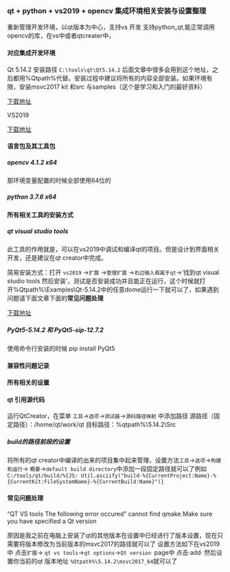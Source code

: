 ### qt + python + vs2019 + opencv 集成环境相关安装与设置整理

重新管理开发环境，以qt版本为中心，支持vs 开发  支持python_qt,能正常调用opencv的库，在vs中或者qtcreater中，

#### 对应集成开发环境

Qt 5.14.2  安装路径 `C:\tools\qt\Qt5.14.2` 后面文章中很多会用到这个地址，之后都用%Qtpath%代替。安装过程中建议将所有的内容全部安装。如果环境有限，安装msvc2017 kit 和src 与samples（这个是学习和入门的最好资料）

[下载地址](http://download.qt.io/archive/qt/)

VS2019 

[下载地址](https://visualstudio.microsoft.com/zh-hans/free-developer-offers/)



#### 语言包及其工具包

##### opencv 4.1.2  x64 

那环境变量配置的时候全部使用64位的

##### python  3.7.6  x64  

#### 所有相关工具的安装方式 

##### qt visual studio tools 

此工具的作用就是，可以在vs2019中调试和编译qt的项目。但是设计到界面相关开发，还是建议在qt creator中完成。

简易安装方式：打开 `vs2019` ->`扩展` ->`管理扩展` ->`右边输入框属于qt`->‘找到qt visual studio tools 然后安装’，测试是否安装成功并且能正在运行，这个时候就打开%Qtpath%\Examples\Qt-5.14.2中的任意dome运行一下就可以了，如果遇到问题请下面文章下面的**常见问题处理**

[下载地址](http://download.qt.io/development_releases/vsaddin)

##### PyQt5-5.14.2  和 PyQt5-sip-12.7.2 

使用命令行安装的时候   pip install PyQt5

#### 兼容性问题记录



#### 所有相关的设置

#### qt 引用源代码

  运行QtCreator，在菜单 `工具`->`选项`->`调试器`->`源码路径映射` 中添加路径
  源路径（固定路径）：/home/qt/work/qt
  目标路径：%qtpath%\5.14.2\Src

##### build的路径前段的设置 

将所有的qt creator中编译的出来的项目集中起来管理，设置方法`工具`->`选项`->`构建和运行`-> `概要`->`default build directory`中添加一段固定路径就可以了例如 `C:/tools/qt/build/%{JS: Util.asciify("build-%{CurrentProject:Name}-%{CurrentKit:FileSystemName}-%{CurrentBuild:Name}")}`

#### 常见问题处理

“QT VS tools The following error occured” cannot find qmake.Make sure you have specified a Qt version

原因是我之前在电脑上安装了qt的其他版本在设置中已经进行了版本设置，现在只需要将版本修改为当前版本的msvc2017的路径就可以了 设置方法如下在vs2019中 点击`扩展`-> `qt vs tools`->`qt options`->`Qt version `page中 点击·add· 然后设置你当前的qt 版本地址 `%Qtpath%\5.14.2\msvc2017_64`就可以了



